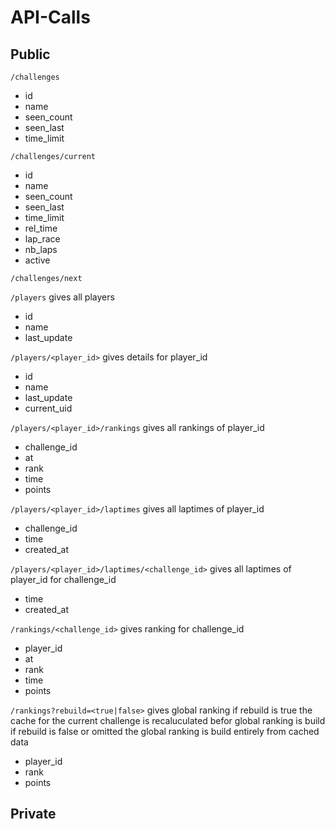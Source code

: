 # API-Calls

## Public

`/challenges`

  * id
  * name
  * seen_count
  * seen_last
  * time_limit

`/challenges/current`

  * id
  * name
  * seen_count
  * seen_last
  * time_limit
  * rel_time
  * lap_race
  * nb_laps
  * active

`/challenges/next`

`/players` gives all players

  * id
  * name
  * last_update

`/players/<player_id>` gives details for player_id

  * id
  * name
  * last_update
  * current_uid

`/players/<player_id>/rankings` gives all rankings of player_id

  * challenge_id
  * at
  * rank
  * time
  * points

`/players/<player_id>/laptimes` gives all laptimes of player_id

  * challenge_id
  * time
  * created_at

`/players/<player_id>/laptimes/<challenge_id>` gives all laptimes of player_id for challenge_id

  * time
  * created_at

`/rankings/<challenge_id>` gives ranking for challenge_id

  * player_id
  * at
  * rank
  * time
  * points

`/rankings?rebuild=<true|false>` gives global ranking
if rebuild is true the cache for the current challenge is recaluculated befor global ranking is build
if rebuild is false or omitted the global ranking is build entirely from cached data

  * player_id
  * rank
  * points

## Private
